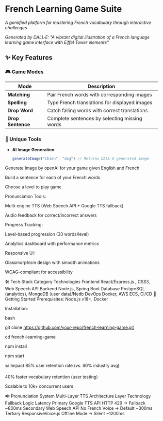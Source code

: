 # French Learning Game Suite  
*A gamified platform for mastering French vocabulary through interactive challenges*  

*Generated by DALL·E: "A vibrant digital illustration of a French language learning game interface with Eiffel Tower elements"*

## ✨ Key Features  

### 🎮 Game Modes  
| Mode | Description |  
|------|-------------|  
| **Matching** | Pair French words with corresponding images |  
| **Spelling** | Type French translations for displayed images |  
| **Drop Word** | Catch falling words with correct translations |  
| **Drop Sentence** | Complete sentences by selecting missing words |  

### 🎨 Unique Tools  
- **AI Image Generation**  
  ```javascript 
  generateImage("chien", "dog") // Returns DALL·E generated image

Generate Image by openAI for your game given English and French

Build a sentence for each of your French words

Choose a level to play game

Pronunciation Tools:

Multi-engine TTS (Web Speech API + Google TTS fallback)

Audio feedback for correct/incorrect answers

Progress Tracking:

Level-based progression (30 words/level)

Analytics dashboard with performance metrics

Responsive UI:

Glassmorphism design with smooth animations

WCAG-compliant for accessibility

🛠 Tech Stack
Category	Technologies
Frontend	React/Express.js , CSS3, Web Speech API
Backend	Node.js, Spring Boot
Database	PostgreSQL (analytics), MongoDB (user data)/Nedb
DevOps	Docker, AWS ECS, CI/CD
🚀 Getting Started
Prerequisites: Node.js v18+, Docker

Installation:

bash

git clone https://github.com/your-repo/french-learning-game.git

cd french-learning-game

npm install

npm start

📊 Impact
85% user retention rate (vs. 60% industry avg)

40% faster vocabulary retention (user testing)

Scalable to 10k+ concurrent users

🔊 Pronunciation System
Multi-Layer TTS Architecture
Layer	Technology	Fallback Logic	Latency
Primary	Google TTS API	HTTP 429 → Fallback	~800ms
Secondary	Web Speech API	No French Voice → Default	~300ms
Tertiary	ResponsiveVoice.js	Offline Mode → Silent	~1200ms
